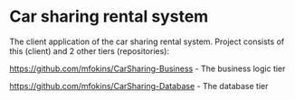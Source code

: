 # Car sharing rental system
The client application of the car sharing rental system.
Project consists of this (client) and 2 other tiers (repositories):

https://github.com/mfokins/CarSharing-Business - The business logic tier 

https://github.com/mfokins/CarSharing-Database - The database tier
